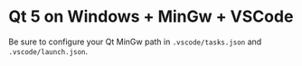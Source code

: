 # Qt 5 on Windows + MinGw + VSCode

Be sure to configure your Qt MinGw path in `.vscode/tasks.json` and `.vscode/launch.json`.
